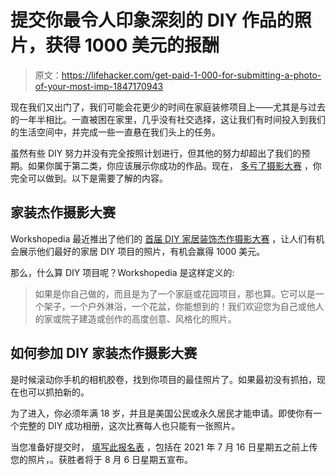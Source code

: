 # 提交你最令人印象深刻的 DIY 作品的照片，获得 1000 美元的报酬

> 原文：<https://lifehacker.com/get-paid-1-000-for-submitting-a-photo-of-your-most-imp-1847170943>

现在我们又出门了，我们可能会花更少的时间在家庭装修项目上——尤其是与过去的一年半相比。一直被困在家里，几乎没有社交选择，这让我们有时间投入到我们的生活空间中，并完成一些一直悬在我们头上的任务。



虽然有些 DIY 努力并没有完全按照计划进行，但其他的努力却超出了我们的预期。如果你属于第二类，你应该展示你成功的作品。现在， [多亏了摄影大赛](https://workshopedia.com/diy-photo-contest/) ，你完全可以做到。以下是需要了解的内容。

## 家装杰作摄影大赛

Workshopedia 最近推出了他们的 [首届 DIY 家居装饰杰作摄影大赛](https://workshopedia.com/diy-photo-contest/) ，让人们有机会展示他们最好的家居 DIY 项目的照片，有机会赢得 1000 美元。

那么，什么算 DIY 项目呢？Workshopedia 是这样定义的:

> 如果是你自己做的，而且是为了一个家庭或花园项目，那也算。它可以是一个架子，一个户外淋浴，一个花盆，你能想到的！我们欢迎您为自己或他人的家或院子建造或创作的高度创意、风格化的照片。

## 如何参加 DIY 家装杰作摄影大赛

是时候滚动你手机的相机胶卷，找到你项目的最佳照片了。如果最初没有抓拍，现在也可以抓拍新的。

为了进入，你必须年满 18 岁，并且是美国公民或永久居民才能申请。即使你有一个完整的 DIY 成功相册，这次比赛每人也只能有一张照片。

当您准备好提交时， [填写此报名表](https://docs.google.com/forms/d/e/1FAIpQLScjdr0KUNvM_sOOazW6-fbPNNVFe7TOn6nFxqNq9vExGlB02A/viewform) ，包括在 2021 年 7 月 16 日星期五之前上传您的照片，。获胜者将于 8 月 6 日星期五宣布。